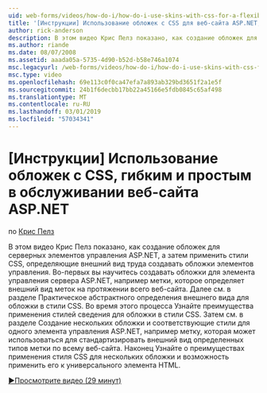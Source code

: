 ```yaml
---
uid: web-forms/videos/how-do-i/how-do-i-use-skins-with-css-for-a-flexible-and-maintainable-aspnet-web-site
title: '[Инструкции] Использование обложек с CSS для веб-сайта ASP.NET, гибкий и удобный в сопровождении | Документация Майкрософт'
author: rick-anderson
description: В этом видео Крис Пелз показано, как создание обложек для серверных элементов управления ASP.NET, а затем применить стили CSS, определяющие внешний вид труда создавать обложки контракту...
ms.author: riande
ms.date: 08/07/2008
ms.assetid: aaada05a-5735-4d90-b52d-b58e746a1074
msc.legacyurl: /web-forms/videos/how-do-i/how-do-i-use-skins-with-css-for-a-flexible-and-maintainable-aspnet-web-site
msc.type: video
ms.openlocfilehash: 69e113c0f0ca47efa7a893ab329bd3651f2a1e5f
ms.sourcegitcommit: 24b1f6decbb17bb22a45166e5fdb0845c65af498
ms.translationtype: MT
ms.contentlocale: ru-RU
ms.lasthandoff: 03/01/2019
ms.locfileid: "57034341"
---
```

<a name="how-do-i-use-skins-with-css-for-a-flexible-and-maintainable-aspnet-web-site"></a>[Инструкции] Использование обложек с CSS, гибким и простым в обслуживании веб-сайта ASP.NET
====================
по [Крис Пелз](https://twitter.com/chrispels)

В этом видео Крис Пелз показано, как создание обложек для серверных элементов управления ASP.NET, а затем применить стили CSS, определяющие внешний вид труда создавать обложки элементов управления. Во-первых вы научитесь создавать обложки для элемента управления сервера ASP.NET, например метки, которое определяет внешний вид меток на протяжении всего веб-сайта. Далее см. в разделе Практическое абстрактного определения внешнего вида для обложки в стили CSS. Во время этого процесса Узнайте преимущества применения стилей сведения для обложки в стили CSS. Затем см. в разделе Создание нескольких обложки и соответствующие стили для одного элемента управления ASP.NET, например метку, которая может использоваться для стандартизировать внешний вид определенных типов метки по всему веб-сайта. Наконец Узнайте о преимуществах применения стиля CSS для нескольких обложки и возможность применить его к универсального элемента HTML.

[&#9654;Просмотрите видео (29 минут)](https://channel9.msdn.com/Blogs/ASP-NET-Site-Videos/how-do-i-use-skins-with-css-for-a-flexible-and-maintainable-aspnet-web-site)
